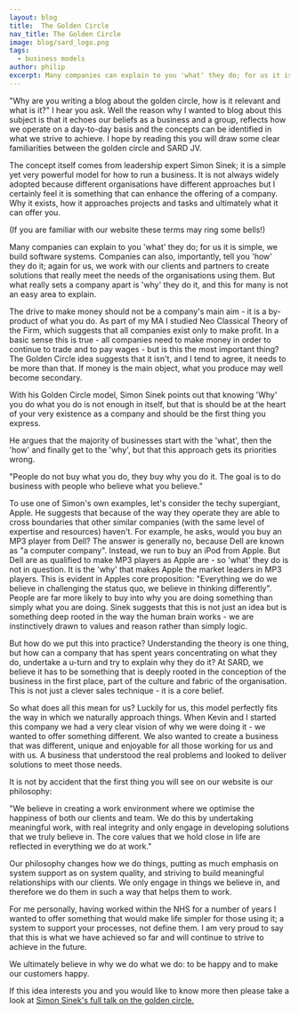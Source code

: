 ```yaml
---
layout: blog
title:  The Golden Circle
nav_title: The Golden Circle
image: blog/sard_logo.png
tags:
  - business models
author: philip
excerpt: Many companies can explain to you 'what' they do; for us it is simple, we build software systems. Companies can also, importantly, tell you 'how' they do it; again for us, we work with our clients and partners to create solutions that really meet the needs of the organisations using them. But what really sets a company apart is 'why' they do it, and this for many is not an easy area to explain.
---
```


\"Why are you writing a blog about the golden circle, how is it relevant and what is it?\" I hear you ask. Well the reason why I wanted to blog about this subject is that it echoes our beliefs as a business and a group, reflects how we operate on a day-to-day basis and the concepts can be identified in what we strive to achieve. I hope by reading this you will draw some clear familiarities between the golden circle and SARD JV.

The concept itself comes from leadership expert Simon Sinek; it is a simple yet very powerful model for how to run a business. It is not always widely adopted because different organisations have different approaches but I certainly feel it is something that can enhance the offering of a company. Why it exists, how it approaches projects and tasks and ultimately what it can offer you.

\(If you are familiar with our website these terms may ring some bells!\)

Many companies can explain to you 'what' they do; for us it is simple, we build software systems. Companies can also, importantly, tell you 'how' they do it; again for us, we work with our clients and partners to create solutions that really meet the needs of the organisations using them. But what really sets a company apart is 'why' they do it, and this for many is not an easy area to explain.

The drive to make money should not be a company's main aim - it is a by-product of what you do. As part of my MA I studied Neo Classical Theory of the Firm, which suggests that all companies exist only to make profit. In a basic sense this is true - all companies need to make money in order to continue to trade and to pay wages - but is this the most important thing? The Golden Circle idea suggests that it isn't, and I tend to agree, it needs to be more than that. If money is the main object, what you produce may well become secondary.

With his Golden Circle model, Simon Sinek points out that knowing 'Why' you do what you do is not enough in itself, but that is should be at the heart of your very existence as a company and should be the first thing you express.

He argues that the majority of businesses start with the 'what', then the 'how' and finally get to the 'why', but that this approach gets its priorities wrong.

\"People do not buy what you do, they buy why you do it. The goal is to do business with people who believe what you believe.\"

To use one of Simon's own examples, let's consider the techy supergiant, Apple. He suggests that because of the way they operate they are able to cross boundaries that other similar companies (with the same level of expertise and resources) haven't. For example, he asks, would you buy an MP3 player from Dell? The answer is generally no, because Dell are known as  \"a computer company\". Instead, we run to buy an iPod from Apple. But Dell are as qualified to make MP3 players as Apple are - so 'what' they do is not in question. It is the 'why' that makes Apple the market leaders in MP3 players. This is evident in Apples core proposition: \"Everything we do we believe in challenging the status quo, we believe in thinking differently\". People are far more likely to buy into why you are doing something than simply what you are doing. Sinek suggests that this is not just an idea but is something deep rooted in the way the human brain works - we are instinctively drawn to values and reason rather than simply logic.

But how do we put this into practice? Understanding the theory is one thing, but how can a company that has spent years concentrating on what they do, undertake a u-turn and try to explain why they do it? At SARD, we believe it has to be something that is deeply rooted in the conception of the business in the first place, part of the culture and fabric of the organisation.  This is not just a clever sales technique - it is a core belief.

So what does all this mean for us? Luckily for us, this model perfectly fits the way in which we naturally approach things. When Kevin and I started this company we had a very clear vision of why we were doing it - we wanted to offer something different. We also wanted to create a business that was different, unique and enjoyable for all those working for us and with us. A business that understood the real problems and looked to deliver solutions to meet those needs.

It is not by accident that the first thing you will see on our website is our philosophy:

\"We believe in creating a work environment where we optimise the happiness of both our clients and team. We do this by undertaking meaningful work, with real integrity and only engage in developing solutions that we truly believe in. The core values that we hold close in life are reflected in everything we do at work.\"

Our philosophy changes how we do things, putting as much emphasis on system support as on system quality, and striving to build meaningful relationships with our clients. We only engage in things we believe in, and therefore we do them in such a way that helps them to work.

For me personally, having worked within the NHS for a number of years I wanted to offer something that would make life simpler for those using it; a system to support your processes, not define them. I am very proud to say that this is what we have achieved so far and will continue to strive to achieve in the future.

We ultimately believe in why we do what we do: to be happy and to make our customers happy.

If this idea interests you and you would like to know more then please take a look at [Simon Sinek's full talk on the golden circle.](http://www.ted.com/talks/simon_sinek_how_great_leaders_inspire_action)
